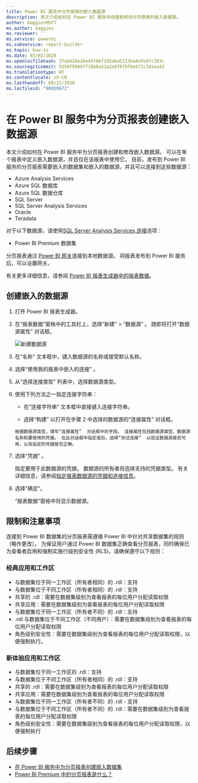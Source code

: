 ```yaml
---
title: Power BI 服务中分页报表的嵌入数据源
description: 本文介绍如何在 Power BI 服务中创建和修改分页报表的嵌入数据源。
author: maggiesMSFT
ms.author: maggies
ms.reviewer: ''
ms.service: powerbi
ms.subservice: report-builder
ms.topic: how-to
ms.date: 03/02/2020
ms.openlocfilehash: 37ab82de16e45f86f2d2aba5113ba4efe6fc383c
ms.sourcegitcommit: 9350f994b7f18b0a52a2e9f8f8f8e472c342ea42
ms.translationtype: HT
ms.contentlocale: zh-CN
ms.lasthandoff: 09/22/2020
ms.locfileid: "90859672"
---
```

# <a name="create-an-embedded-data-source-for-paginated-reports-in-the-power-bi-service"></a>在 Power BI 服务中为分页报表创建嵌入数据源

本文介绍如何在 Power BI 服务中为分页报表创建和修改嵌入数据源。 可以在单个报表中定义嵌入数据源，并且仅在该报表中使用它。 目前，发布到 Power BI 服务的分页报表需要嵌入的数据集和嵌入的数据源，并且可以连接到这些数据源：

- Azure Analysis Services
- Azure SQL 数据库 
- Azure SQL 数据仓库
- SQL Server
- SQL Server Analysis Services
- Oracle 
- Teradata 

对于以下数据源，请使用[SQL Server Analysis Services 连接](../admin/service-premium-connect-tools.md)选项：

- Power BI Premium 数据集

分页报表通过 [Power BI 网关](../connect-data/service-gateway-onprem.md)连接到本地数据源。 将报表发布到 Power BI 服务后，可以设置网关。

有关更多详细信息，请参阅 [Power BI 报表生成器中的报表数据](report-builder-data.md)。

## <a name="create-an-embedded-data-source"></a>创建嵌入的数据源
  
1. 打开 Power BI 报表生成器。

1. 在“报表数据”窗格中的工具栏上，选择“新建”   > “数据源”  。 随即将打开“数据源属性”  对话框。

    ![新建数据源](media/paginated-reports-embedded-data-source/power-bi-paginated-new-data-source.png)
  
2.  在“名称”  文本框中，键入数据源的名称或接受默认名称。  
  
3.  选择“使用我的报表中嵌入的连接”  。  
  
1.  从“选择连接类型”  列表中，选择数据源类型。 

1.  使用下列方法之一指定连接字符串：  
  
    -   在“连接字符串”  文本框中直接键入连接字符串。 
  
     -   选择“构建”  以打开在步骤 2 中选择的数据源的“连接属性”  对话框。  
  
        根据数据源类型，填写“连接属性”  对话框中的字段。 连接属性包括数据源类型、数据源名称和要使用的凭据。 在此对话框中指定值后，选择“测试连接”  以验证数据源是否可用，以及指定的凭据是否正确。  
  
4.  选择“凭据”  。  
  
     指定要用于此数据源的凭据。 数据源的所有者将选择支持的凭据类型。 有关详细信息，请参阅[指定报表数据源的凭据和连接信息](/sql/reporting-services/report-data/specify-credential-and-connection-information-for-report-data-sources)。
  
5.  选择“确定”。   
  
     “报表数据”窗格中将显示数据源。  
     
## <a name="limitations-and-considerations"></a>限制和注意事项

连接到 Power BI 数据集的分页报表需遵循 Power BI 中针对共享数据集的规则（略作更改）。  为保证用户通过 Power BI 数据集正确查看分页报表，同时确保已为查看者启用和强制实施行级别安全性 (RLS)，请确保遵守以下规则：

### <a name="classic-apps-and-workspaces"></a>经典应用和工作区

- 与数据集位于同一工作区（所有者相同）的 .rdl：支持
- 与数据集位于不同工作区（所有者相同）的 .rdl：支持
- 共享的 .rdl：需要在数据集级别为查看报表的每位用户分配读取权限
- 共享应用：需要在数据集级别为查看报表的每位用户分配读取权限
- 与数据集位于同一工作区（所有者不同）的 .rdl：支持
- .rdl 与数据集位于不同工作区（不同用户）：需要在数据集级别为查看报表的每位用户分配读取权限
- 角色级别安全性：需要在数据集级别为查看报表的每位用户分配读取权限，以便强制执行。

### <a name="new-experience-apps-and-workspaces"></a>新体验应用和工作区

- 与数据集位于同一工作区的 .rdl：支持
- 与数据集位于不同工作区（所有者相同）的 .rdl：支持
- 共享的 .rdl：需要在数据集级别为查看报表的每位用户分配读取权限
- 共享应用：需要在数据集级别为查看报表的每位用户分配读取权限
- 与数据集位于同一工作区（所有者不同）的 .rdl - 支持
- 与数据集位于不同工作区（所有者不同）的 .rdl：需要在数据集级别为查看报表的每位用户分配读取权限
- 角色级别安全性：需要在数据集级别为查看报表的每位用户分配读取权限，以便强制执行

## <a name="next-steps"></a>后续步骤

- [在 Power BI 服务中为分页报表创建嵌入数据集](paginated-reports-create-embedded-dataset.md)
- [Power BI Premium 中的分页报表是什么？](paginated-reports-report-builder-power-bi.md)
